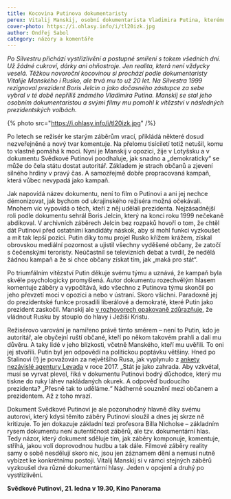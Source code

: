 ```yaml
---
title: Kocovina Putinova dokumentaristy
perex: Vitalij Manskij, osobní dokumentarista Vladimira Putina, kterému pomohl stát se prezidentem, se po letech vrací ke starým záběrům, přikládá některé dosud nezveřejněné a nový tvar komentuje.
cover-photo: https://i.ohlasy.info/i/tl20izk.jpg
author: Ondřej Sabol
category: názory a komentáře
---
```


*Po Silvestru přichází vystřízlivění a postupné smíření s tokem všedních dní. Už žádné cukroví, dárky ani ohňostroje. Jen realita, která není vždycky veselá. Těžkou novoroční kocovinou si prochází podle dokumentaristy Vitalije Manského i Rusko, ale trvá mu to už 20 let. Na Silvestra 1999 rezignoval prezident Boris Jelcin a jako dočasného zástupce za sebe vybral v té době nepříliš známého Vladimira Putina. Manskij se stal jeho osobním dokumentaristou a svými filmy mu pomohl k vítězství v následných prezidentských volbách.*

{% photo src="https://i.ohlasy.info/i/tl20izk.jpg" /%}

Po letech se režisér ke starým záběrům vrací, přikládá některé dosud nezveřejněné a nový tvar komentuje. Na přelomu tisíciletí totiž netušil, komu to vlastně pomáhá k moci. Nyní je Manskij v opozici, žije v Lotyšsku a v dokumentu Svědkové Putinovi poodhaluje, jak snadno a „demokraticky“ se může do čela státu dostat autoritář. Základem je strach občanů a zjevení silného hrdiny v pravý čas. A samozřejmě dobře propracovaná kampaň, která vůbec nevypadá jako kampaň.

Jak napovídá název dokumentu, není to film o Putinovi a ani jej nechce démonizovat, jak bychom od ukrajinského režiséra možná očekávali. Mnohem víc vypovídá o těch, kteří z něj udělali prezidenta. Nejzásadnější roli podle dokumentu sehrál Boris Jelcin, který na konci roku 1999 nečekaně abdikoval. V archivních záběrech Jelcin bez rozpaků hovoří o tom, že chtěl dát Putinovi před ostatními kandidáty náskok, aby si mohl funkci vyzkoušet a mít tak lepší pozici. Putin díky tomu projel Rusko křížem krážem, získal obrovskou mediální pozornost a ujistil všechny vyděšené občany, že zatočí s čečenskými teroristy. Neúčastnil se televizních debat a tvrdil, že nedělá žádnou kampaň a že si chce občany získat tím, jak „maká pro stát“.

Po triumfálním vítězství Putin děkuje svému týmu a uznává, že kampaň byla skvěle psychologicky promyšlená. Autor dokumentu rozechvělým hlasem komentuje záběry a vypočítává, kdo všechno z Putinova týmu skončil po jeho převzetí moci v opozici a nebo v ústraní. Skoro všichni. Paradoxně jej do prezidentské funkce prosadili liberálové a demokraté, které Putin jako prezident zaskočil. Manskij ale [v rozhovorech opakovaně zdůrazňuje](https://www.novinky.cz/kultura/salon/478362-putin-je-to-i-moje-vina-vitalij-manskij-vyhral-ve-varech-s-dokumentem-svedkove-putinovi.html), že vládnout Rusku by stouplo do hlavy i Ježíši Kristu.

Režisérovo varování je namířeno právě tímto směrem – není to Putin, kdo je autoritář, ale obyčejní ruští občané, kteří po někom takovém prahli a dali mu důvěru. A taky lidé v jeho blízkosti, včetně Manského, kteří mu uvěřili. To oni jej stvořili. Putin byl jen odpovědí na politickou poptávku většiny. Hned po Stalinovi (!) je považován za největšího Rusa, jak vyplynulo z [ankety nezávislé agentury Levada](http://www.levada.ru/2017/06/26/vydayushhiesya-lyudi/) v roce 2017. „Stát je jako zahrada. Aby vzkvétal, musí se vyrvat plevel, říká v dokumentu Putinovi bodrý důchodce, který mu tiskne do ruky láhev nakládaných okurek. A odpověď budoucího prezidenta? „Přesně tak to uděláme.“ Nádherné souznění mezi občanem a prezidentem. Až z toho mrazí.

Dokument Svědkové Putinovi je ale pozoruhodný hlavně díky svému autorovi, který kdysi těmito záběry Putinovi sloužil a dnes jej skrze ně kritizuje. To jen dokazuje základní tezi profesora Billa Nicholse – základním rysem dokumentu není autentičnost záběrů, ale tzv. dokumentární hlas. Tedy názor, který dokument sděluje tím, jak záběry komponuje, komentuje, stříhá, jakou volí doprovodnou hudbu a tak dále. Filmové záběry reality samy o sobě nesdělují skoro nic, jsou jen záznamem dění a nemusí nutně vybízet ke konkrétnímu postoji. Vitalij Manskij si v rámci stejných záběrů vyzkoušel dva různé dokumentární hlasy. Jeden v opojení a druhý po vystřízlivění.

**Svědkové Putinovi, 21. ledna v 19.30, Kino Panorama**
